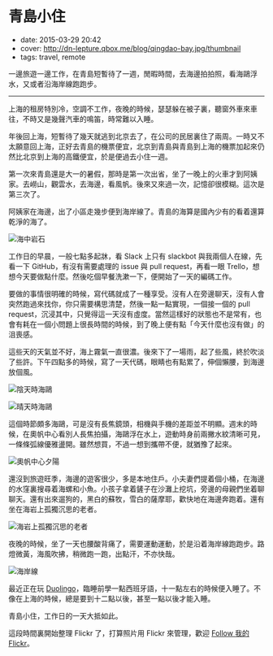 # 青島小住

- date: 2015-03-29 20:42
- cover: http://dn-lepture.qbox.me/blog/qingdao-bay.jpg/thumbnail
- tags: travel, remote

一邊旅遊一邊工作，在青島短暫待了一週，閒暇時間，去海邊拍拍照，看海鷗浮水，又或者沿海岸線跑跑步。

---

上海的租房特別冷，空調不工作，夜晚的時候，瑟瑟躲在被子裏，聽窗外車來車往，不時又是幾聲汽車的鳴笛，時常難以入睡。

年後回上海，短暫待了幾天就逃到北京去了，在公司的民居裏住了兩周。一時又不太願意回上海，正好去青島的機票便宜，北京到青島與青島到上海的機票加起來仍然比北京到上海的高鐵便宜，於是便過去小住一週。

第一次來青島還是大一的暑假，那時是第一次出省，坐了一晚上的火車才到阿姨家。去嶗山，觀雲水，去海邊，看風帆。後來又來過一次，記憶卻很模糊。這次是第三次了。

阿姨家在海邊，出了小區走幾步便到海岸線了。青島的海算是國內少有的看着還算乾淨的海了。

![海中岩石](//dn-lepture.qbox.me/blog/rocks-in-sea.jpg/thumbnail "青島的海 by Olympus E-PL5")

工作日的早晨，一般七點多起牀，看 Slack 上只有 slackbot 與我兩個人在線，先看一下 GitHub，有沒有需要處理的 issue 與 pull request，再看一眼 Trello，想想今天要做點什麼。然後吃個早餐洗漱一下，便開始了一天的編碼工作。

要做的事情很明確的時候，寫代碼就成了一種享受。沒有人在旁邊聊天，沒有人會突然跑過來找你，你只需要構思清楚，然後一點一點實現，一個接一個的 pull request，沉浸其中，只覺得這一天沒有虛度。當然這樣好的狀態也不是常有，也會有耗在一個小問題上很長時間的時候，到了晚上便有點「今天什麼也沒有做」的沮喪感。

這些天的天氣並不好，海上霧氣一直很濃。後來下了一場雨，起了些風，終於吹淡了些許。下午四點多的時候，寫了一天代碼，眼睛也有點累了，伸個懶腰，到海邊放個風。

![陰天時海鷗](//dn-lepture.qbox.me/blog/shearwater-mist-day.jpg/thumbnail "陰天時拍攝的海鷗 by iPhone 6")

![晴天時海鷗](//dn-lepture.qbox.me/blog/shearwaters-sunny-day.jpg/thumbnail "晴天時拍攝的海鷗 by Olympus E-PL5")

這個時節頗多海鷗，可是沒有長焦鏡頭，相機與手機的差距並不明顯。週末的時候，在奧帆中心看別人長焦拍攝，海鷗浮在水上，遊動時身前兩撇水紋清晰可見，一條條弧線優雅盪開。雖然想買，不過一想到攜帶不便，就猶豫了起來。

![奧帆中心夕陽](//dn-lepture.qbox.me/blog/sunset-at-aofan.jpg/thumbnail "在奧帆中心附近拍攝的夕陽 by iPhone 6")

還沒到旅遊旺季，海邊的遊客很少，多是本地住戶。小夫妻們提着個小桶，在海邊的水窪裏搜尋着海螺和小魚。小孩子拿着鏟子在沙灘上挖坑，旁邊的母親們坐着聊聊天。還有出來遛狗的，黑白的蘇牧，雪白的薩摩耶，歡快地在海邊奔跑着。還有坐在海岩上孤獨沉思的老者。

![海岩上孤獨沉思的老者](//dn-lepture.qbox.me/blog/thinking-over-sea.jpg/thumbnail "海岩上孤獨沉思的老者 by Olympus E-PL5")

夜晚的時候，坐了一天也腰酸背痛了，需要運動運動，於是沿着海岸線跑跑步。路燈微黃，海風吹拂，稍微跑一跑，出點汗，不亦快哉。

![海岸線](//dn-lepture.qbox.me/blog/qingdao-bay.jpg/thumbnail "海岸線 by Olympus E-PL5")

最近正在玩 [Duolingo](https://www.duolingo.com/lepture)，臨睡前學一點西班牙語，十一點左右的時候便入睡了。不像在上海的時候，總是要到十二點以後，甚至一點以後才能入睡。

青島小住，工作日的一天大抵如此。

這段時間裏開始整理 Flickr 了，打算照片用 Flickr 來管理，歡迎 [Follow 我的 Flickr](https://www.flickr.com/photos/lepture/)。
